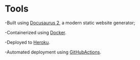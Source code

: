 # Tools

-Built using [Docusaurus 2](https://docusaurus.io/), a modern static website generator;

-Containerized using [Docker](https://github.com/docker/docker.github.io).

-Deployed to [Heroku](https://www.heroku.com).

-Automated deployment using [GitHubActions](https://docs.github.com/en/actions).





